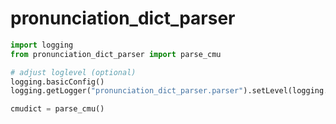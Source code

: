 # pronunciation_dict_parser

```py
import logging
from pronunciation_dict_parser import parse_cmu

# adjust loglevel (optional)
logging.basicConfig()
logging.getLogger("pronunciation_dict_parser.parser").setLevel(logging.INFO)

cmudict = parse_cmu()
```
